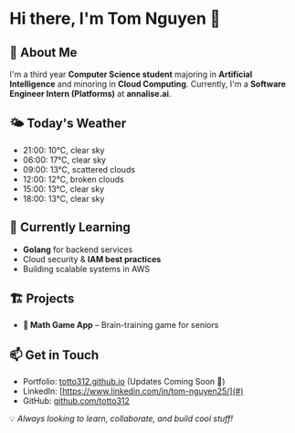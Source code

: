 # Hi there, I'm Tom Nguyen 👋  

## 🚀 About Me  
I'm a third year **Computer Science student** majoring in **Artificial Intelligence** and minoring in **Cloud Computing**. Currently, I'm a **Software Engineer Intern (Platforms)** at **annalise.ai**.

## 🌤️ Today's Weather
<!-- WEATHER:START -->
- 21:00: 10°C, clear sky
- 06:00: 17°C, clear sky
- 09:00: 13°C, scattered clouds
- 12:00: 12°C, broken clouds
- 15:00: 13°C, clear sky
- 18:00: 13°C, clear sky

<!-- WEATHER:END -->

## 🌱 Currently Learning  
- **Golang** for backend services  
- Cloud security & **IAM best practices**  
- Building scalable systems in AWS  

## 🏗️ Projects  
- **🧮 Math Game App** – Brain-training game for seniors

## 📫 Get in Touch  
- Portfolio: [totto312.github.io](#) (Updates Coming Soon 🚧)  
- LinkedIn: [https://www.linkedin.com/in/tom-nguyen25/](#)  
- GitHub: [github.com/totto312](#)  

💡 *Always looking to learn, collaborate, and build cool stuff!*  
